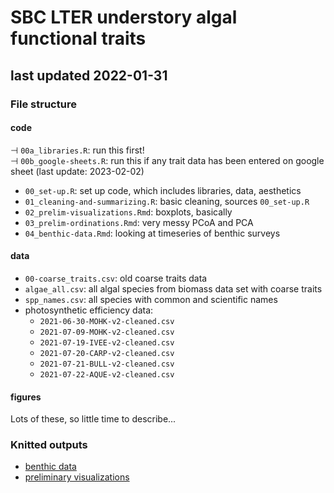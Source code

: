 # SBC LTER understory algal functional traits

## last updated 2022-01-31

### File structure

#### code

⊣ `00a_libraries.R`: run this first!  
⊣ `00b_google-sheets.R`: run this if any trait data has been entered on google sheet (last update: 2023-02-02)  

- `00_set-up.R`: set up code, which includes libraries, data, aesthetics  
- `01_cleaning-and-summarizing.R`: basic cleaning, sources `00_set-up.R`  
- `02_prelim-visualizations.Rmd`: boxplots, basically  
- `03_prelim-ordinations.Rmd`: very messy PCoA and PCA  
- `04_benthic-data.Rmd`: looking at timeseries of benthic surveys

#### data

- `00-coarse_traits.csv`: old coarse traits data  
- `algae_all.csv`: all algal species from biomass data set with coarse traits  
- `spp_names.csv`: all species with common and scientific names  
- photosynthetic efficiency data:  
  - `2021-06-30-MOHK-v2-cleaned.csv`  
  - `2021-07-09-MOHK-v2-cleaned.csv`  
  - `2021-07-19-IVEE-v2-cleaned.csv`  
  - `2021-07-20-CARP-v2-cleaned.csv`  
  - `2021-07-21-BULL-v2-cleaned.csv`  
  - `2021-07-22-AQUE-v2-cleaned.csv`  

#### figures

Lots of these, so little time to describe...

### Knitted outputs

- [benthic data](https://an-bui.github.io/algae-traits/code/04_benthic-data.html)  
- [preliminary visualizations](https://an-bui.github.io/algae-traits/code/02_prelim-visualizations.html)

